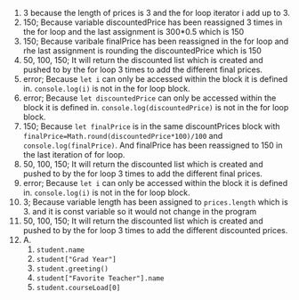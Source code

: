 1. 3 because the length of prices is 3 and the for loop iterator i add up to 3.
2. 150; Because variable discountedPrice has been reassigned 3 times in the for loop and the last assignment is 300*0.5 which is 150
3. 150; Because varibale finalPrice has been reassigned in the for loop and rhe last assignment is rounding the discountedPrice which is 150
4. 50, 100, 150; It will return the discounted list which is created and pushed to by the for loop 3 times to add the different final prices.
5. error; Because `let i` can only be accessed within the block it is defined in. `console.log(i)` is not in the for loop block.
6. error; Because `let discountedPrice` can only be accessed within the block it is defined in. `console.log(discountedPrice)` is not in the for loop block.
7. 150; Because `let finalPrice` is in the same discountPrices block with `finalPrice=Math.round(discountedPrice*100)/100` and `console.log(finalPrice)`. And finalPrice has been reassigned to 150 in the last iteration of for loop.
8. 50, 100, 150; It will return the discounted list which is created and pushed to by the for loop 3 times to add the different final prices.
9. error; Because `let i` can only be accessed within the block it is defined in. `console.log(i)` is not in the for loop block.
10. 3; Because variable length has been assigned to `prices.length` which is 3. and it is const variable so it would not change in the program
11. 50, 100, 150; It will return the discounted list which is created and pushed to by the for loop 3 times to add the different discounted prices.
12. A. 
    1.  `student.name`
    2.  `student["Grad Year"]`
    3.  `student.greeting()`
    4.  `student["Favorite Teacher"].name`
    5.  `student.courseLoad[0]`